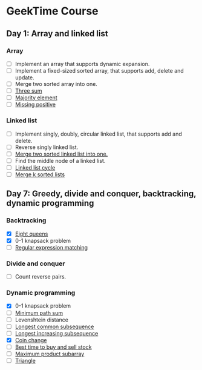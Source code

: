 # GeekTime Course

## Day 1: Array and linked list

### Array

- [ ] Implement an array that supports dynamic expansion.
- [ ] Implement a fixed-sized sorted array, that supports add, delete and update.
- [ ] Merge two sorted array into one.
- [ ] [Three sum](https://leetcode.com/problems/3sum/)
- [ ] [Majority element](https://leetcode.com/problems/majority-element/)
- [ ] [Missing positive](https://leetcode.com/problems/first-missing-positive/)

### Linked list

- [ ] Implement singly, doubly, circular linked list, that supports add and delete.
- [ ] Reverse singly linked list.
- [ ] [Merge two sorted linked list into one.](https://leetcode.com/problems/merge-two-sorted-lists/)
- [ ] Find the middle node of a linked list.
- [ ] [Linked list cycle](https://leetcode.com/problems/linked-list-cycle/)
- [ ] [Merge k sorted lists](https://leetcode.com/problems/merge-k-sorted-lists/)

## Day 7: Greedy, divide and conquer, backtracking, dynamic programming

### Backtracking

- [x] [Eight queens](https://leetcode.com/problems/n-queens/)
- [x] 0-1 knapsack problem
- [ ] [Regular expression matching](https://leetcode.com/problems/regular-expression-matching/)

### Divide and conquer

- [ ] Count reverse pairs.

### Dynamic programming

- [x] 0-1 knapsack problem
- [ ] [Minimum path sum](https://leetcode.com/problems/minimum-path-sum/)
- [ ] Levenshtein distance
- [ ] [Longest common subsequence](https://leetcode.com/problems/longest-common-subsequence/)
- [ ] [Longest increasing subsequence](https://leetcode.com/problems/longest-increasing-subsequence/)
- [x] [Coin change](https://leetcode.com/problems/coin-change/)
- [ ] [Best time to buy and sell stock](https://leetcode.com/problems/best-time-to-buy-and-sell-stock/)
- [ ] [Maximum product subarray](https://leetcode.com/problems/maximum-product-subarray/)
- [ ] [Triangle](https://leetcode.com/problems/triangle/)
